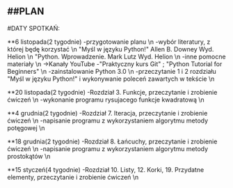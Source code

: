 ##PLAN
-------------
#DATY SPOTKAŃ:

**6 listopada(2 tygodnie)
 -przygotowanie planu \n
 -wybór literatury, z której będę korzystać \n
  "Myśl w języku Python!" Allen B. Downey Wyd. Helion \n
  "Python. Wprowadzenie. Mark Lutz Wyd. Helion \n
 -inne pomocne materiały \n
  ->Kanały YouTube -"Praktyczny kurs Git" ; "Python Tutorial for Beginners" \n
 -zainstalowanie Python 3.0 \n
 -przeczytanie 1 i 2 rozdziału "Myśl w języku Python!" i wykonywanie poleceń zawartych w tekście \n
 
**20 listopada(2 tygodnie)
 -Rozdział 3. Funkcje, przeczytanie i zrobienie ćwiczeń \n
 -wykonanie programu rysujacego funkcje kwadratową \n

**4 grudnia(2 tygodnie)
-Rozdział 7. Iteracja, przeczytanie i zrobienie ćwiczeń \n
-napisanie programu z wykorzystaniem algorytmu metody potęgowej \n

**18 grudnia(2 tygodnie)
-Rozdział 8. Łańcuchy, przeczytanie i zrobienie ćwiczeń \n
-napisanie programu z wykorzystaniem algorytmu metody prostokątów \n

**15 styczeń(4 tygodnie)
-Rozdział 10. Listy, 12. Korki, 19. Przydatne elementy, przeczytanie i zrobienie ćwiczeń \n
 
